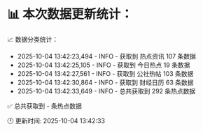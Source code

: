 📊 本次数据更新统计：
==========================

📈 数据分类统计：
- 2025-10-04 13:42:23,494 - INFO - 获取到 热点资讯 107 条数据
- 2025-10-04 13:42:25,105 - INFO - 获取到 今日热点 19 条数据
- 2025-10-04 13:42:27,561 - INFO - 获取到 公社热帖 103 条数据
- 2025-10-04 13:42:30,864 - INFO - 获取到 财经日历 63 条数据
- 2025-10-04 13:42:33,649 - INFO - 总共获取到 292 条热点数据

✅ 总共获取到 - 条热点数据

🕐 更新时间: 2025-10-04 13:42:33
